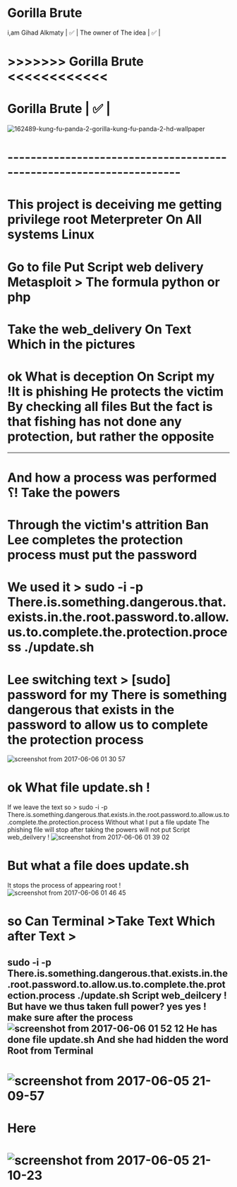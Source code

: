 # Gorilla Brute
i,am Gihad Alkmaty | :white_check_mark:  |
The owner of The idea | :white_check_mark:  |
# >>>>>>> Gorilla Brute <<<<<<<<<<<< 

#    Gorilla Brute | :white_check_mark:  |
![162489-kung-fu-panda-2-gorilla-kung-fu-panda-2-hd-wallpaper](https://cloud.githubusercontent.com/assets/25440152/26771119/790c9d02-49bc-11e7-87cc-35ecaa1e2f63.jpg)
# --------------------------------------------------------------------



# This project is deceiving me getting privilege root Meterpreter On All systems Linux
# Go to file Put Script web delivery Metasploit > The formula python or php  
# Take the web_delivery  On Text Which in the pictures
# ok What is deception On Script my !It is phishing He protects the victim By checking all files But the fact is that fishing has not done any protection, but rather the opposite 
--------------------------------------------------
# And how a process was performed ؟! Take the powers 
# Through the victim's attrition Ban Lee completes the protection process must put the password 
# We used it > sudo -i -p There.is.something.dangerous.that.exists.in.the.root.password.to.allow.us.to.complete.the.protection.process ./update.sh 
# Lee switching text >  [sudo] password for  my There is something dangerous that exists in the password to allow us to complete the protection process 

![screenshot from 2017-06-06 01 30 57](https://cloud.githubusercontent.com/assets/25440152/26807644/eb80a342-4a57-11e7-8754-795b5a944319.png)
# ok What file update.sh !
If we leave the text so > sudo -i -p There.is.something.dangerous.that.exists.in.the.root.password.to.allow.us.to.complete.the.protection.process
Without what I put a file update The phishing file will stop after taking the powers will not put Script web_deilvery !
![screenshot from 2017-06-06 01 39 02](https://cloud.githubusercontent.com/assets/25440152/26807845/2b6262b0-4a59-11e7-97e9-6867cd05cd47.png)
# But what a file does update.sh
It stops the process of appearing root !
![screenshot from 2017-06-06 01 46 45](https://cloud.githubusercontent.com/assets/25440152/26808025/6e6b0bc4-4a5a-11e7-9dbe-5c323753db45.png)
# so Can Terminal >Take Text Which after Text >
sudo -i -p There.is.something.dangerous.that.exists.in.the.root.password.to.allow.us.to.complete.the.protection.process ./update.sh 
Script web_deilcery !
But have we thus taken full power? yes yes !
make sure after the process
![screenshot from 2017-06-06 01 52 12](https://cloud.githubusercontent.com/assets/25440152/26808102/e253ea6a-4a5a-11e7-84ec-7faaa7e77038.png)
He has done file update.sh
And she had hidden the word Root from Terminal 
--------------------------------------------------------------------------------------------------------
# ![screenshot from 2017-06-05 21-09-57](https://cloud.githubusercontent.com/assets/25440152/26807165/14f62a1a-4a55-11e7-8978-6d1e97ba4bc9.png)

# Here
# ![screenshot from 2017-06-05 21-10-23](https://cloud.githubusercontent.com/assets/25440152/26807167/18d798a8-4a55-11e7-8b15-96a00915c17d.png)
